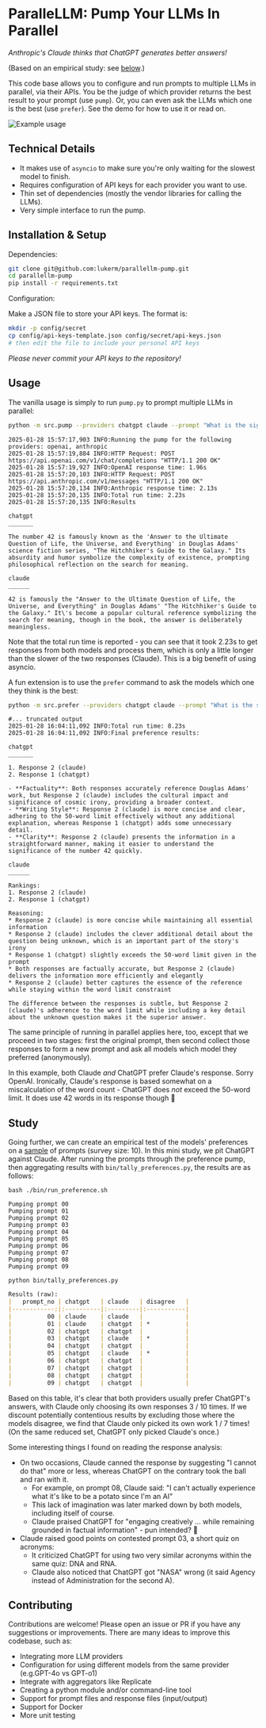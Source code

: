# ParalleLLM: Pump Your LLMs In Parallel

_Anthropic's Claude thinks that ChatGPT generates better answers!_

(Based on an empirical study: see [below](#Study).)

This code base allows you to configure and run prompts to multiple LLMs in parallel, via their APIs. You be the judge
of which provider returns the best result to your prompt (use `pump`). Or, you can even ask the LLMs which one is the 
best (use `prefer`). See the demo for how to use it or read on.

![Example usage](demo.gif)

## Technical Details

- It makes use of `asyncio` to make sure you're only waiting for the slowest model to finish.
- Requires configuration of API keys for each provider you want to use.
- Thin set of dependencies (mostly the vendor libraries for calling the LLMs).
- Very simple interface to run the pump. 

## Installation & Setup

Dependencies: 

```bash
git clone git@github.com:lukerm/parallellm-pump.git
cd parallellm-pump
pip install -r requirements.txt
```

Configuration:

Make a JSON file to store your API keys. The format is:

```bash
mkdir -p config/secret
cp config/api-keys-template.json config/secret/api-keys.json
# then edit the file to include your personal API keys
```

_Please never commit your API keys to the repository!_

## Usage

The vanilla usage is simply to run `pump.py` to prompt multiple LLMs in parallel:

```bash
python -m src.pump --providers chatgpt claude --prompt "What is the significance of the number 42? Explain in 50 words max." 
```
```text
2025-01-28 15:57:17,903 INFO:Running the pump for the following providers: openai, anthropic
2025-01-28 15:57:19,884 INFO:HTTP Request: POST https://api.openai.com/v1/chat/completions "HTTP/1.1 200 OK"
2025-01-28 15:57:19,927 INFO:OpenAI response time: 1.96s
2025-01-28 15:57:20,103 INFO:HTTP Request: POST https://api.anthropic.com/v1/messages "HTTP/1.1 200 OK"
2025-01-28 15:57:20,134 INFO:Anthropic response time: 2.13s
2025-01-28 15:57:20,135 INFO:Total run time: 2.23s
2025-01-28 15:57:20,135 INFO:Results

chatgpt
_______

The number 42 is famously known as the 'Answer to the Ultimate Question of Life, the Universe, and Everything' in Douglas Adams' science fiction series, "The Hitchhiker's Guide to the Galaxy." Its absurdity and humor symbolize the complexity of existence, prompting philosophical reflection on the search for meaning.

claude
______

42 is famously the "Answer to the Ultimate Question of Life, the Universe, and Everything" in Douglas Adams' "The Hitchhiker's Guide to the Galaxy." It\'s become a popular cultural reference symbolizing the search for meaning, though in the book, the answer is deliberately meaningless.

```

Note that the total run time is reported - you can see that it took 2.23s to get responses from both models and
process them, which is only a little longer than the slower of the two responses (Claude). This is a big benefit of using 
asyncio. 

A fun extension is to use the `prefer` command to ask the models which one they think is the best:

```bash
python -m src.prefer --providers chatgpt claude --prompt "What is the significance of the number 42? Explain in 50 words max."
```
```text
#... truncated output
2025-01-28 16:04:11,092 INFO:Total run time: 8.23s
2025-01-28 16:04:11,092 INFO:Final preference results:

chatgpt
_______

1. Response 2 (claude)  
2. Response 1 (chatgpt)  

- **Factuality**: Both responses accurately reference Douglas Adams' work, but Response 2 (claude) includes the cultural impact and significance of cosmic irony, providing a broader context.
- **Writing Style**: Response 2 (claude) is more concise and clear, adhering to the 50-word limit effectively without any additional explanation, whereas Response 1 (chatgpt) adds some unnecessary detail.
- **Clarity**: Response 2 (claude) presents the information in a straightforward manner, making it easier to understand the significance of the number 42 quickly.

claude
______

Rankings:
1. Response 2 (claude)
2. Response 1 (chatgpt)

Reasoning:
* Response 2 (claude) is more concise while maintaining all essential information
* Response 2 (claude) includes the clever additional detail about the question being unknown, which is an important part of the story's irony
* Response 1 (chatgpt) slightly exceeds the 50-word limit given in the prompt
* Both responses are factually accurate, but Response 2 (claude) delivers the information more efficiently and elegantly
* Response 2 (claude) better captures the essence of the reference while staying within the word limit constraint

The difference between the responses is subtle, but Response 2 (claude)'s adherence to the word limit while including a key detail about the unknown question makes it the superior answer.
```

The same principle of running in parallel applies here, too, except that we proceed in two stages: first the original prompt,
then second collect those responses to form a new prompt and ask all models which model they preferred (anonymously).

In this example, both Claude _and_ ChatGPT prefer Claude's response. Sorry OpenAI. Ironically, Claude's response is based
somewhat on a miscalculation of the word count - ChatGPT does _not_ exceed the 50-word limit. It does use 42 words in
its response though 🤯

## Study

Going further, we can create an empirical test of the models' preferences on a [sample](https://github.com/lukerm/parallellm-pump/tree/bd98110ea8d0b2114f3827947e5136774f915148/data/prompts)
of prompts (survey size: 10). In this mini study, we pit ChatGPT against Claude. After running the prompts through the
preference pump, then aggregating results with `bin/tally_preferences.py`, the results are as follows:

```commandline
bash ./bin/run_preference.sh
```
```text
Pumping prompt 00
Pumping prompt 01
Pumping prompt 02
Pumping prompt 03
Pumping prompt 04
Pumping prompt 05
Pumping prompt 06
Pumping prompt 07
Pumping prompt 08
Pumping prompt 09
```
```commandline
python bin/tally_preferences.py
```
```markdown
Results (raw):
|   prompt_no | chatgpt   | claude   | disagree   |
|------------:|:----------|:---------|:-----------|
|          00 | claude    | claude   |            |
|          01 | claude    | chatgpt  | *          |
|          02 | chatgpt   | chatgpt  |            |
|          03 | chatgpt   | claude   | *          |
|          04 | chatgpt   | chatgpt  |            |
|          05 | chatgpt   | claude   | *          |
|          06 | chatgpt   | chatgpt  |            |
|          07 | chatgpt   | chatgpt  |            |
|          08 | chatgpt   | chatgpt  |            |
|          09 | chatgpt   | chatgpt  |            |
```

Based on this table, it's clear that both providers usually prefer ChatGPT's answers, with Claude only choosing its own
responses 3 / 10 times. If we discount potentially contentious results by excluding those where the models disagree, we
find that Claude only picked its own work 1 / 7 times! (On the same reduced set, ChatGPT only picked Claude's once.)

Some interesting things I found on reading the response analysis:
- On two occasions, Claude canned the response by suggesting "I cannot do that" more or less, whereas ChatGPT on the 
  contrary took the ball and ran with it.
  - For example, on prompt 08, Claude said: "I can't actually experience what it's like to be a potato since I'm an AI"
  - This lack of imagination was later marked down by both models, including itself of course.
  - Claude praised ChatGPT for "engaging creatively ... while remaining grounded in factual information" - pun intended? 🥔
- Claude raised good points on contested prompt 03, a short quiz on acronyms:
  - It criticized ChatGPT for using two very similar acronyms within the same quiz: DNA and RNA. 
  - Claude also noticed that ChatGPT got "NASA" wrong (it said Agency instead of Administration for the second A).


## Contributing

Contributions are welcome! Please open an issue or PR if you have any suggestions or improvements. There are many ideas 
to improve this codebase, such as:

- Integrating more LLM providers
- Configuration for using different models from the same provider (e.g.GPT-4o vs GPT-o1)
- Integrate with aggregators like Replicate
- Creating a python module and/or command-line tool
- Support for prompt files and response files (input/output)
- Support for Docker
- More unit testing
